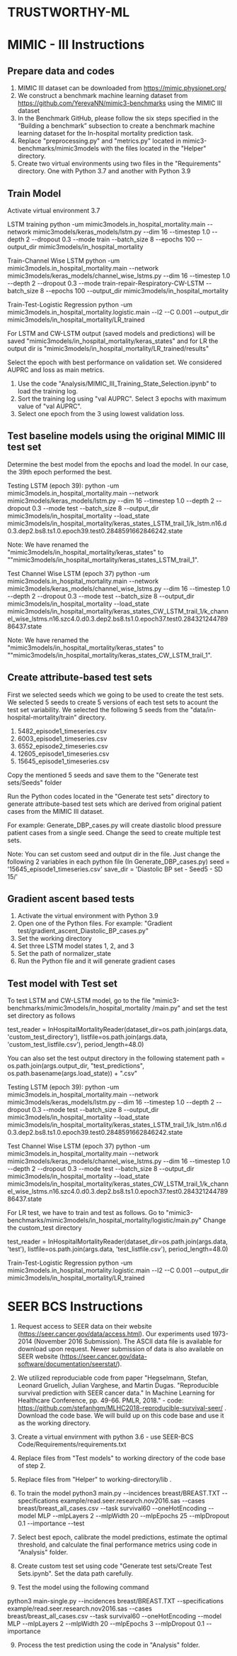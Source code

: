 # TRUSTWORTHY-ML


# MIMIC - III Instructions

## Prepare data and codes
1. MIMIC III dataset can be downloaded from https://mimic.physionet.org/
2. We construct a benchmark machine learning dataset from https://github.com/YerevaNN/mimic3-benchmarks using the MIMIC III dataset
3. In the Benchmark GitHub, please follow the six steps specified in the “Building a benchmark” subsection to create a benchmark machine learning dataset for the In-hospital mortality prediction task.
4. Replace "preprocessing.py" and "metrics.py" located in mimic3-benchmarks/mimic3models with the files located in the "Helper" directory.
5. Create two virtual environments using two files in the "Requirements" directory. One with Python 3.7 and another with Python 3.9

## Train Model
Activate virtual environment 3.7

LSTM training
python -um mimic3models.in_hospital_mortality.main --network mimic3models/keras_models/lstm.py --dim 16 --timestep 1.0 --depth 2 --dropout 0.3 --mode train --batch_size 8 --epochs 100 --output_dir mimic3models/in_hospital_mortality

Train-Channel Wise LSTM
python -um mimic3models.in_hospital_mortality.main --network mimic3models/keras_models/channel_wise_lstms.py --dim 16 --timestep 1.0 --depth 2 --dropout 0.3 --mode train-repair-Respiratory-CW-LSTM --batch_size 8 --epochs 100 --output_dir mimic3models/in_hospital_mortality

Train-Test-Logistic Regression 
python -um mimic3models.in_hospital_mortality.logistic.main --l2 --C 0.001 --output_dir mimic3models/in_hospital_mortality/LR_trained

For LSTM and CW-LSTM output (saved models and predictions) will be saved "mimic3models/in_hospital_mortality/keras_states" and for LR the output dir is "mimic3models/in_hospital_mortality/LR_trained/results"

Select the epoch with best performance on validation set. We considered AUPRC and loss as main metrics. 
1. Use the code "Analysis/MIMIC_III_Training_State_Selection.ipynb" to load the training log.
2. Sort the training log using "val AUPRC". Select 3 epochs with maximum value of "val AUPRC".
3. Select one epoch from the 3 using lowest validation loss.

## Test baseline models using the  original MIMIC III test set
Determine the best model from the epochs and load the model. In our case, the 39th epoch performed the best. 

Testing LSTM (epoch 39):
python -um mimic3models.in_hospital_mortality.main --network mimic3models/keras_models/lstm.py --dim 16 --timestep 1.0 --depth 2 --dropout 0.3 --mode test --batch_size 8 --output_dir mimic3models/in_hospital_mortality --load_state mimic3models/in_hospital_mortality/keras_states_LSTM_trail_1/k_lstm.n16.d0.3.dep2.bs8.ts1.0.epoch39.test0.2848591662846242.state

Note: We have renamed the "mimic3models/in_hospital_mortality/keras_states" to ""mimic3models/in_hospital_mortality/keras_states_LSTM_trail_1".

Test Channel Wise LSTM (epoch 37)
python -um mimic3models.in_hospital_mortality.main --network mimic3models/keras_models/channel_wise_lstms.py --dim 16 --timestep 1.0 --depth 2 --dropout 0.3 --mode test --batch_size 8 --output_dir mimic3models/in_hospital_mortality --load_state mimic3models/in_hospital_mortality/keras_states_CW_LSTM_trail_1/k_channel_wise_lstms.n16.szc4.0.d0.3.dep2.bs8.ts1.0.epoch37.test0.28432124478986437.state

Note: We have renamed the "mimic3models/in_hospital_mortality/keras_states" to ""mimic3models/in_hospital_mortality/keras_states_CW_LSTM_trail_1".

## Create attribute-based test sets
First we selected seeds which we going to be used to create the test sets. We selected 5 seeds to create 5 versions of each test sets to acount the test set variability. We selected the following 5 seeds from the "data/in-hospital-mortality/train" directory.
1. 5482_episode1_timeseries.csv
2. 6003_episode1_timeseries.csv
3. 6552_episode2_timeseries.csv
4. 12605_episode1_timeseries.csv
5. 15645_episode1_timeseries.csv

Copy the mentioned 5 seeds and save them to the "Generate test sets/Seeds" folder

Run the Python codes located in the "Generate test sets" directory to generate attribute-based test sets which are derived from original patient cases from the MIMIC III dataset. 

For example: Generate_DBP_cases.py will create diastolic blood pressure patient cases from a single seed.
Change the seed to create multiple test sets. 

Note: You can set custom seed and output dir in the file. Just change the following 2 variables in each python file
(In Generate_DBP_cases.py)
seed = '15645_episode1_timeseries.csv'
save_dir = 'Diastolic BP set - Seed5 - SD 15/'

## Gradient ascent based tests
1. Activate the virtual environment with Python 3.9
2. Open one of the Python files. For example: "Gradient test/gradient_ascent_Diastolic_BP_cases.py"
3. Set the working directory
4. Set three LSTM model states 1, 2, and 3
5. Set the path of normalizer_state
6. Run the Python file and it will generate gradient cases


## Test model with Test set
To test LSTM and CW-LSTM model, go to the file "mimic3-benchmarks/mimic3models/in_hospital_mortality
/main.py" and set the test set directory as follows

test_reader = InHospitalMortalityReader(dataset_dir=os.path.join(args.data, 'custom_test_directory'),
                                            listfile=os.path.join(args.data, 'custom_test_listfile.csv'),
                                            period_length=48.0)

You can also set the test output directory in the following statement
path = os.path.join(args.output_dir, "test_predictions", os.path.basename(args.load_state)) + ".csv"

Testing LSTM (epoch 39):
python -um mimic3models.in_hospital_mortality.main --network mimic3models/keras_models/lstm.py --dim 16 --timestep 1.0 --depth 2 --dropout 0.3 --mode test --batch_size 8 --output_dir mimic3models/in_hospital_mortality --load_state mimic3models/in_hospital_mortality/keras_states_LSTM_trail_1/k_lstm.n16.d0.3.dep2.bs8.ts1.0.epoch39.test0.2848591662846242.state

Test Channel Wise LSTM (epoch 37)
python -um mimic3models.in_hospital_mortality.main --network mimic3models/keras_models/channel_wise_lstms.py --dim 16 --timestep 1.0 --depth 2 --dropout 0.3 --mode test --batch_size 8 --output_dir mimic3models/in_hospital_mortality --load_state mimic3models/in_hospital_mortality/keras_states_CW_LSTM_trail_1/k_channel_wise_lstms.n16.szc4.0.d0.3.dep2.bs8.ts1.0.epoch37.test0.28432124478986437.state

For LR test, we have to train and test as follows.
Go to "mimic3-benchmarks/mimic3models/in_hospital_mortality/logistic/main.py"
Change the custom_test directory 

test_reader = InHospitalMortalityReader(dataset_dir=os.path.join(args.data, 'test'),
                                            listfile=os.path.join(args.data, 'test_listfile.csv'),
                                            period_length=48.0)

Train-Test-Logistic Regression 
python -um mimic3models.in_hospital_mortality.logistic.main --l2 --C 0.001 --output_dir mimic3models/in_hospital_mortality/LR_trained


# SEER BCS Instructions

1. Request access to SEER data on their website (https://seer.cancer.gov/data/access.html). Our experiments used 1973-2014 (November 2016 Submission). The ASCII data file is available for download upon request. Newer submission of data is also available on SEER website (https://seer.cancer.gov/data-software/documentation/seerstat/).

2. We utilized reproduciable code from paper "Hegselmann, Stefan, Leonard Gruelich, Julian Varghese, and Martin Dugas. "Reproducible survival prediction with SEER cancer data." In Machine Learning for Healthcare Conference, pp. 49-66. PMLR, 2018." - code: https://github.com/stefanhgm/MLHC2018-reproducible-survival-seer/ . Download the code base. We will build up on this code base and use it as the working directory.

3. Create a virtual envirnment with python 3.6 - use SEER-BCS Code/Requirements/requirements.txt

4. Replace files from "Test models" to working directory of the code base of step 2. 

5. Replace files from "Helper" to working-directory/lib .

6. To train the model
python3 main.py --incidences breast/BREAST.TXT --specifications example/read.seer.research.nov2016.sas --cases breast/breast_all_cases.csv --task survival60 --oneHotEncoding --model MLP --mlpLayers 2 --mlpWidth 20 --mlpEpochs 25 --mlpDropout 0.1 --importance --test

7. Select best epoch, calibrate the model predictions, estimate the optimal threshold, and calculate the final performance metrics using code in "Analysis" folder. 

8. Create custom test set using code "Generate test sets/Create Test Sets.ipynb". Set the data path carefully.

9. Test the model using the following command

python3 main-single.py --incidences breast/BREAST.TXT --specifications example/read.seer.research.nov2016.sas --cases breast/breast_all_cases.csv --task survival60 --oneHotEncoding --model MLP --mlpLayers 2 --mlpWidth 20 --mlpEpochs 3 --mlpDropout 0.1 --importance

9. Process the test prediction using the code in "Analysis" folder.
